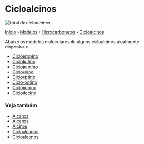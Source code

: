 # Cicloalcinos

![total de cicloalcinos](https://img.shields.io/badge/cicloalcinos-8-6610f2)

[Início][inicio] › [Modelos][modelos] › [Hidrocarbonetos][hidrocarbonetos] › [Cicloalcinos][cicloalcinos]

Abaixo os modelos moleculares de alguns cicloalcinos atualmente disponíveis.

- [Ciclopropino](ciclopropino/)
- [Ciclobutino](ciclobutino/)
- [Ciclopentino](ciclopentino/)
- [Cicloexino](cicloexino/)
- [Cicloeptino](cicloeptino/)
- [Ciclo-octino](ciclo-octino/)
- [Ciclononino](ciclononino/)
- [Ciclodecino](ciclodecino/)

### Veja também

- [Alcanos][alcanos]
- [Alcenos][alcenos]
- [Alcinos][alcinos]
- [Cicloalcanos][cicloalcanos]
- [Cicloalcenos][cicloalcinos]

[inicio]: https://grsousajunior.github.io
[modelos]: https://grsousajunior.github.io/modelos/
[hidrocarbonetos]: https://grsousajunior.github.io/modelos/hidrocarbonetos/
[alcanos]: https://grsousajunior.github.io/modelos/hidrocarbonetos/alcanos/
[cicloalcanos]: https://grsousajunior.github.io/modelos/hidrocarbonetos/cicloalcanos/
[alcenos]: https://grsousajunior.github.io/modelos/hidrocarbonetos/alcenos/
[cicloalcenos]: https://grsousajunior.github.io/modelos/hidrocarbonetos/cicloalcenos/
[alcinos]: https://grsousajunior.github.io/modelos/hidrocarbonetos/alcinos/
[cicloalcinos]: https://grsousajunior.github.io/modelos/hidrocarbonetos/cicloalcinos/
